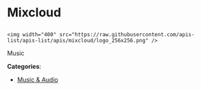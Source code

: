 # Mixcloud<p align="center">
    <img width="400" src="https://raw.githubusercontent.com/apis-list/apis-list/apis/mixcloud/logo_256x256.png" />
</p>

Music

**Categories**:

- [Music & Audio](https://github/apis-list/apis-list#music-and-audio)





